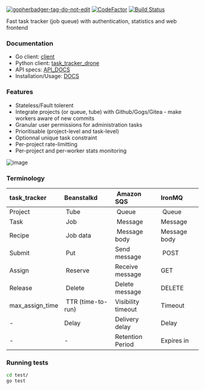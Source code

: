 
<a href='https://github.com/jpoles1/gopherbadger' target='_blank'>![gopherbadger-tag-do-not-edit](https://img.shields.io/badge/Go%20Coverage-68%25-brightgreen.svg?longCache=true&style=flat-square)</a>
[![CodeFactor](https://www.codefactor.io/repository/github/simon987/task_tracker/badge)](https://www.codefactor.io/repository/github/simon987/task_tracker)
[![Build Status](https://ci.simon987.net/buildStatus/icon?job=task_tracker)](https://ci.simon987.net/job/task_tracker/)

Fast task tracker (job queue) with authentication, statistics and web frontend

### Documentation

* Go client: [client](https://github.com/simon987/task_tracker/tree/master/client)
* Python client: [task_tracker_drone](https://github.com/simon987/task_tracker_drone)
* API specs: [API_DOCS](API_DOCS.md)
* Installation/Usage: [DOCS](DOCS.md)

### Features

* Stateless/Fault tolerent
* Integrate projects (or queue, tube) with Github/Gogs/Gitea - make workers aware of new commits
* Granular user permissions for administration tasks
* Prioritisable (project-level and task-level)
* Optionnal unique task constraint
* Per-project rate-limitting
* Per-project and per-worker stats monitoring

![image](https://user-images.githubusercontent.com/7120851/55676940-714cf980-58ac-11e9-8f5d-0d76a7afa80d.png)

### Terminology


**task_tracker** | Beanstalkd | Amazon SQS | IronMQ
:---|:---|:---|:---  
Project | Tube | Queue | Queue 
Task | Job | Message | Message
Recipe | Job data | Message body | Message body 
Submit | Put | Send message | POST
Assign | Reserve | Receive message | GET
Release | Delete | Delete message | DELETE
max_assign_time | TTR (time-to-run) | Visibility timeout | Timeout
\- | Delay | Delivery delay | Delay
\- | - | Retention Period | Expires in


### Running tests
```bash
cd test/
go test
```

